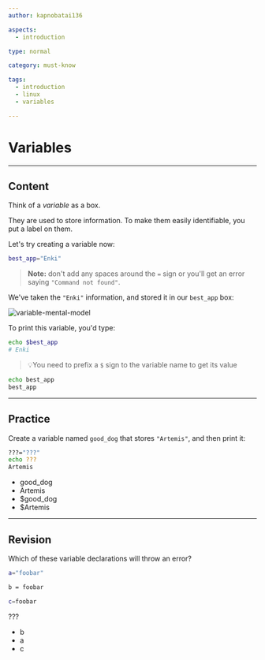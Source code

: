 ```yaml
---
author: kapnobatai136

aspects:
  - introduction

type: normal

category: must-know

tags:
  - introduction
  - linux
  - variables

---
```


# Variables

---
## Content

Think of a *variable* as a box. 

They are used to store information. To make them easily identifiable, you put a label on them. 

Let's try creating a variable now:

```bash
best_app="Enki"
```

> **Note:** don't add any spaces around the `=` sign or you'll get an error saying `"Command not found"`.

We've taken the `"Enki"` information, and stored it in our `best_app` box:

![variable-mental-model](https://img.enkipro.com/fa537341f3027f1cea7b76ecc3398e9d.png)

To print this variable, you'd type:

```bash
echo $best_app
# Enki
```

> 💡You need to prefix a `$` sign to the variable name to get its value

```bash
echo best_app
best_app
```

---
## Practice

Create a variable named `good_dog` that stores `"Artemis"`, and then print it:

```bash
???="???"
echo ???
Artemis
```

* good_dog
* Artemis
* $good_dog
* $Artemis

---
## Revision

Which of these variable declarations will throw an error?

```bash
a="foobar"

b = foobar

c=foobar
```

???

* b
* a
* c
